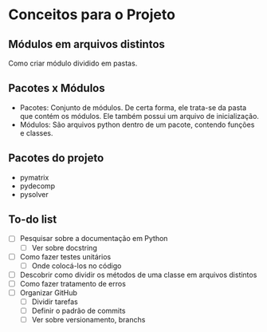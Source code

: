 # Conceitos para o Projeto

## Módulos em arquivos distintos

Como criar módulo dividido em pastas.

## Pacotes x Módulos

- Pacotes: Conjunto de módulos. De certa forma, ele trata-se da pasta que contém os módulos. Ele também possui um arquivo de inicialização.
- Módulos: São arquivos python dentro de um pacote, contendo funções e classes.

## Pacotes do projeto

- pymatrix
- pydecomp
- pysolver

## To-do list

- [ ] Pesquisar sobre a documentação em Python
  - [ ] Ver sobre docstring
- [ ] Como fazer testes unitários
  - [ ] Onde colocá-los no código
- [ ] Descobrir como dividir os métodos de uma classe em arquivos distintos
- [ ] Como fazer tratamento de erros
- [ ] Organizar GitHub
  - [ ] Dividir tarefas
  - [ ] Definir o padrão de commits
  - [ ] Ver sobre versionamento, branchs
